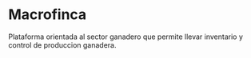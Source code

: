 # Macrofinca

Plataforma orientada al sector ganadero que permite llevar inventario y control de produccion ganadera.

